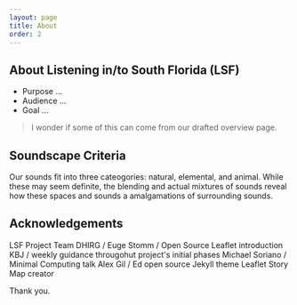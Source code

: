 ```yaml
---
layout: page
title: About
order: 2
---
```


## About Listening in/to South Florida (LSF)
- Purpose ...
- Audience ...
- Goal ... 

> I wonder if some of this can come from our drafted overview page.  

## Soundscape Criteria
Our sounds fit into three cateogories: natural, elemental, and animal. While these may seem definite, the blending and actual mixtures of sounds reveal how these spaces and sounds a amalgamations of surrounding sounds. 

## Acknowledgements
LSF Project Team 
DHIRG / Euge Stomm / Open Source Leaflet introduction
KBJ / weekly guidance througohut project's initial phases
Michael Soriano / Minimal Computing talk
Alex Gil / Ed open source Jekyll theme
Leaflet Story Map creator 

Thank you.
